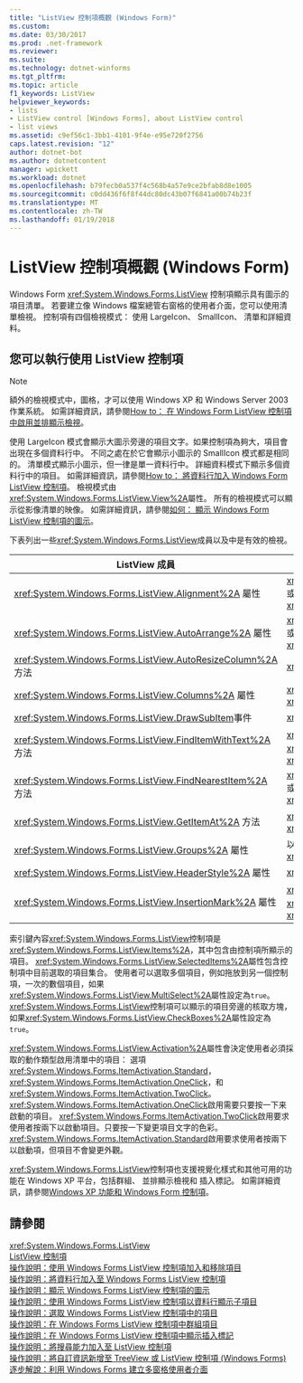 ```yaml
---
title: "ListView 控制項概觀 (Windows Form)"
ms.custom: 
ms.date: 03/30/2017
ms.prod: .net-framework
ms.reviewer: 
ms.suite: 
ms.technology: dotnet-winforms
ms.tgt_pltfrm: 
ms.topic: article
f1_keywords: ListView
helpviewer_keywords:
- lists
- ListView control [Windows Forms], about ListView control
- list views
ms.assetid: c9ef56c1-3bb1-4101-9f4e-e95e720f2756
caps.latest.revision: "12"
author: dotnet-bot
ms.author: dotnetcontent
manager: wpickett
ms.workload: dotnet
ms.openlocfilehash: b79fecb0a537f4c568b4a57e9ce2bfab8d8e1005
ms.sourcegitcommit: c0dd436f6f8f44dc80dc43b07f6841a00b74b23f
ms.translationtype: MT
ms.contentlocale: zh-TW
ms.lasthandoff: 01/19/2018
---
```

# <a name="listview-control-overview-windows-forms"></a>ListView 控制項概觀 (Windows Form)
Windows Form <xref:System.Windows.Forms.ListView> 控制項顯示具有圖示的項目清單。 若要建立像 Windows 檔案總管右窗格的使用者介面，您可以使用清單檢視。 控制項有四個檢視模式： 使用 LargeIcon、 SmallIcon、 清單和詳細資料。  
  
## <a name="what-you-can-do-with-the-listview-control"></a>您可以執行使用 ListView 控制項  
  
> [!NOTE]
>  額外的檢視模式中，圖格，才可以使用 Windows XP 和 Windows Server 2003 作業系統。 如需詳細資訊，請參閱[How to： 在 Windows Form ListView 控制項中啟用並排顯示檢視](../../../../docs/framework/winforms/controls/how-to-enable-tile-view-in-a-windows-forms-listview-control.md)。  
  
 使用 LargeIcon 模式會顯示大圖示旁邊的項目文字。如果控制項為夠大，項目會出現在多個資料行中。 不同之處在於它會顯示小圖示的 SmallIcon 模式都是相同的。 清單模式顯示小圖示，但一律是單一資料行中。 詳細資料模式下顯示多個資料行中的項目。 如需詳細資訊，請參閱[How to： 將資料行加入 Windows Form ListView 控制項](../../../../docs/framework/winforms/controls/how-to-add-columns-to-the-windows-forms-listview-control.md)。 檢視模式由<xref:System.Windows.Forms.ListView.View%2A>屬性。 所有的檢視模式可以顯示從影像清單的映像。 如需詳細資訊，請參閱[如何： 顯示 Windows Form ListView 控制項的圖示](../../../../docs/framework/winforms/controls/how-to-display-icons-for-the-windows-forms-listview-control.md)。  
  
 下表列出一些<xref:System.Windows.Forms.ListView>成員以及中是有效的檢視。  
  
|ListView 成員|檢視|  
|---------------------|----------|  
|<xref:System.Windows.Forms.ListView.Alignment%2A> 屬性|<xref:System.Windows.Forms.View.SmallIcon> 或 <xref:System.Windows.Forms.View.LargeIcon>|  
|<xref:System.Windows.Forms.ListView.AutoArrange%2A> 屬性|<xref:System.Windows.Forms.View.SmallIcon> 或 <xref:System.Windows.Forms.View.LargeIcon>|  
|<xref:System.Windows.Forms.ListView.AutoResizeColumn%2A> 方法|<xref:System.Windows.Forms.View.Details>|  
|<xref:System.Windows.Forms.ListView.Columns%2A> 屬性|<xref:System.Windows.Forms.View.Details> 或 <xref:System.Windows.Forms.View.Tile>|  
|<xref:System.Windows.Forms.ListView.DrawSubItem>事件|<xref:System.Windows.Forms.View.Details>|  
|<xref:System.Windows.Forms.ListView.FindItemWithText%2A> 方法|<xref:System.Windows.Forms.View.Details>、 <xref:System.Windows.Forms.View.List>或 <xref:System.Windows.Forms.View.Tile>|  
|<xref:System.Windows.Forms.ListView.FindNearestItem%2A> 方法|<xref:System.Windows.Forms.View.SmallIcon> 或 <xref:System.Windows.Forms.View.LargeIcon>|  
|<xref:System.Windows.Forms.ListView.GetItemAt%2A> 方法|<xref:System.Windows.Forms.View.Details> 或 <xref:System.Windows.Forms.View.Tile>|  
|<xref:System.Windows.Forms.ListView.Groups%2A> 屬性|以外的所有模式<xref:System.Windows.Forms.View.List>|  
|<xref:System.Windows.Forms.ListView.HeaderStyle%2A> 屬性|<xref:System.Windows.Forms.View.Details>.|  
|<xref:System.Windows.Forms.ListView.InsertionMark%2A> 屬性|<xref:System.Windows.Forms.View.LargeIcon>、 <xref:System.Windows.Forms.View.SmallIcon>或 <xref:System.Windows.Forms.View.Tile>|  
  
 索引鍵內容<xref:System.Windows.Forms.ListView>控制項是<xref:System.Windows.Forms.ListView.Items%2A>，其中包含由控制項所顯示的項目。 <xref:System.Windows.Forms.ListView.SelectedItems%2A>屬性包含控制項中目前選取的項目集合。 使用者可以選取多個項目，例如拖放到另一個控制項，一次的數個項目，如果<xref:System.Windows.Forms.ListView.MultiSelect%2A>屬性設定為`true`。 <xref:System.Windows.Forms.ListView>控制項可以顯示的項目旁邊的核取方塊，如果<xref:System.Windows.Forms.ListView.CheckBoxes%2A>屬性設定為`true`。  
  
 <xref:System.Windows.Forms.ListView.Activation%2A>屬性會決定使用者必須採取的動作類型啟用清單中的項目： 選項<xref:System.Windows.Forms.ItemActivation.Standard>， <xref:System.Windows.Forms.ItemActivation.OneClick>，和<xref:System.Windows.Forms.ItemActivation.TwoClick>。 <xref:System.Windows.Forms.ItemActivation.OneClick>啟用需要只要按一下来啟動的項目。 <xref:System.Windows.Forms.ItemActivation.TwoClick>啟用要求使用者按兩下以啟動項目。只要按一下變更項目文字的色彩。 <xref:System.Windows.Forms.ItemActivation.Standard>啟用要求使用者按兩下以啟動項，但項目不會變更外觀。  
  
 <xref:System.Windows.Forms.ListView>控制項也支援視覺化樣式和其他可用的功能在 Windows XP 平台，包括群組、 並排顯示檢視和 插入標記。 如需詳細資訊，請參閱[Windows XP 功能和 Windows Form 控制項](http://msdn.microsoft.com/library/bc7fab94-fce9-4bf1-a8ad-a5837c91c3c0)。  
  
## <a name="see-also"></a>請參閱  
 <xref:System.Windows.Forms.ListView>  
 [ListView 控制項](../../../../docs/framework/winforms/controls/listview-control-windows-forms.md)  
 [操作說明：使用 Windows Forms ListView 控制項加入和移除項目](../../../../docs/framework/winforms/controls/how-to-add-and-remove-items-with-the-windows-forms-listview-control.md)  
 [操作說明：將資料行加入至 Windows Forms ListView 控制項](../../../../docs/framework/winforms/controls/how-to-add-columns-to-the-windows-forms-listview-control.md)  
 [操作說明：顯示 Windows Forms ListView 控制項的圖示](../../../../docs/framework/winforms/controls/how-to-display-icons-for-the-windows-forms-listview-control.md)  
 [操作說明：使用 Windows Forms ListView 控制項以資料行顯示子項目](../../../../docs/framework/winforms/controls/how-to-display-subitems-in-columns-with-the-windows-forms-listview-control.md)  
 [操作說明：選取 Windows Forms ListView 控制項中的項目](../../../../docs/framework/winforms/controls/how-to-select-an-item-in-the-windows-forms-listview-control.md)  
 [操作說明：在 Windows Forms ListView 控制項中群組項目](../../../../docs/framework/winforms/controls/how-to-group-items-in-a-windows-forms-listview-control.md)  
 [操作說明：在 Windows Forms ListView 控制項中顯示插入標記](../../../../docs/framework/winforms/controls/how-to-display-an-insertion-mark-in-a-windows-forms-listview-control.md)  
 [操作說明：將搜尋能力加入至 ListView 控制項](../../../../docs/framework/winforms/controls/how-to-add-search-capabilities-to-a-listview-control.md)  
 [操作說明：將自訂資訊新增至 TreeView 或 ListView 控制項 (Windows Forms)](../../../../docs/framework/winforms/controls/add-custom-information-to-a-treeview-or-listview-control-wf.md)  
 [逐步解說：利用 Windows Forms 建立多窗格使用者介面](../../../../docs/framework/winforms/controls/how-to-create-a-multipane-user-interface-with-windows-forms.md)
